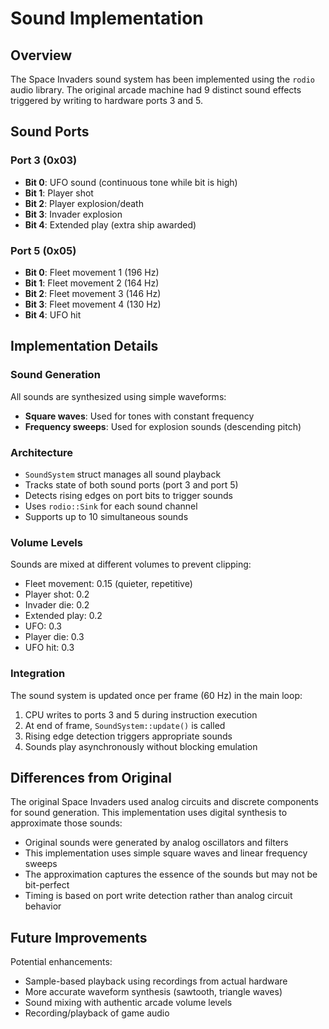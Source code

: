 # Sound Implementation

## Overview

The Space Invaders sound system has been implemented using the `rodio` audio library. The original arcade machine had 9 distinct sound effects triggered by writing to hardware ports 3 and 5.

## Sound Ports

### Port 3 (0x03)
- **Bit 0**: UFO sound (continuous tone while bit is high)
- **Bit 1**: Player shot
- **Bit 2**: Player explosion/death
- **Bit 3**: Invader explosion
- **Bit 4**: Extended play (extra ship awarded)

### Port 5 (0x05)
- **Bit 0**: Fleet movement 1 (196 Hz)
- **Bit 1**: Fleet movement 2 (164 Hz)
- **Bit 2**: Fleet movement 3 (146 Hz)
- **Bit 3**: Fleet movement 4 (130 Hz)
- **Bit 4**: UFO hit

## Implementation Details

### Sound Generation
All sounds are synthesized using simple waveforms:
- **Square waves**: Used for tones with constant frequency
- **Frequency sweeps**: Used for explosion sounds (descending pitch)

### Architecture
- `SoundSystem` struct manages all sound playback
- Tracks state of both sound ports (port 3 and port 5)
- Detects rising edges on port bits to trigger sounds
- Uses `rodio::Sink` for each sound channel
- Supports up to 10 simultaneous sounds

### Volume Levels
Sounds are mixed at different volumes to prevent clipping:
- Fleet movement: 0.15 (quieter, repetitive)
- Player shot: 0.2
- Invader die: 0.2
- Extended play: 0.2
- UFO: 0.3
- Player die: 0.3
- UFO hit: 0.3

### Integration
The sound system is updated once per frame (60 Hz) in the main loop:
1. CPU writes to ports 3 and 5 during instruction execution
2. At end of frame, `SoundSystem::update()` is called
3. Rising edge detection triggers appropriate sounds
4. Sounds play asynchronously without blocking emulation

## Differences from Original

The original Space Invaders used analog circuits and discrete components for sound generation. This implementation uses digital synthesis to approximate those sounds:

- Original sounds were generated by analog oscillators and filters
- This implementation uses simple square waves and linear frequency sweeps
- The approximation captures the essence of the sounds but may not be bit-perfect
- Timing is based on port write detection rather than analog circuit behavior

## Future Improvements

Potential enhancements:
- Sample-based playback using recordings from actual hardware
- More accurate waveform synthesis (sawtooth, triangle waves)
- Sound mixing with authentic arcade volume levels
- Recording/playback of game audio

